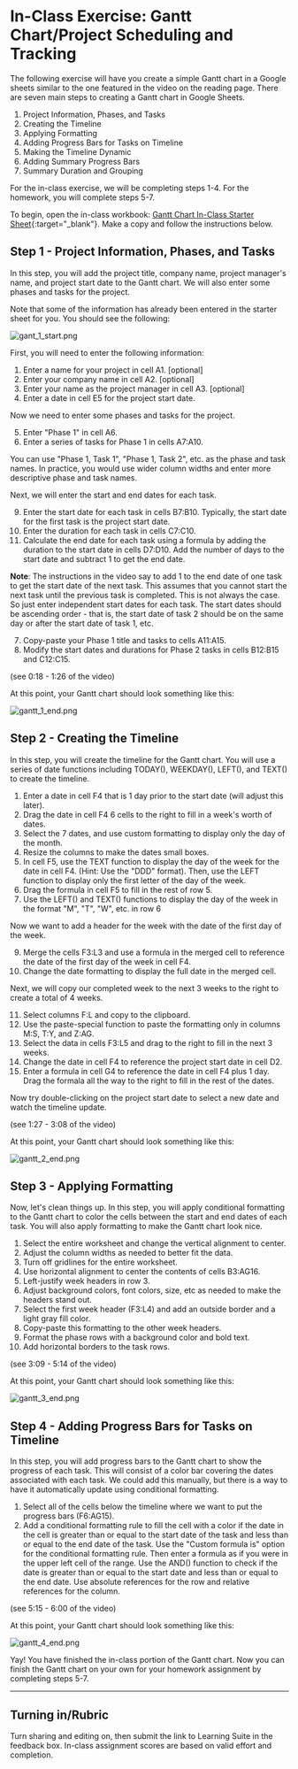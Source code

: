 # In-Class Exercise: Gantt Chart/Project Scheduling and Tracking

The following exercise will have you create a simple Gantt chart in a Google sheets similar to the one featured in 
the video on the reading page. There are seven main steps to creating a Gantt chart in Google Sheets.

1. Project Information, Phases, and Tasks 
2. Creating the Timeline 
3. Applying Formatting 
4. Adding Progress Bars for Tasks on Timeline 
5. Making the Timeline Dynamic 
6. Adding Summary Progress Bars 
7. Summary Duration and Grouping 

For the in-class exercise, we will be completing steps 1-4. For the homework, you will complete steps 5-7.

To begin, open the in-class workbook: [Gantt Chart In-Class Starter Sheet](https://docs.google.com/spreadsheets/d/1H05DH9pcKG1q65efnIZw92OVbZCzvgBX7EyZPLdpek4/edit?gid=0#gid=0){:target="_blank"}. Make a copy 
and follow the instructions below.

## Step 1 - Project Information, Phases, and Tasks

In this step, you will add the project title, company name, project manager's name, and project start date to the Gantt chart. We will also enter some phases and tasks for the project.

Note that some of the information has already been entered in the starter sheet for you. You should see the following:

![gant_1_start.png](images/gantt_1_start.png)

First, you will need to enter the following information:

1. Enter a name for your project in cell A1. [optional]
2. Enter your company name in cell A2. [optional]
3. Enter your name as the project manager in cell A3. [optional]
4. Enter a date in cell E5 for the project start date.

Now we need to enter some phases and tasks for the project. 

5. Enter "Phase 1" in cell A6.
6. Enter a series of tasks for Phase 1 in cells A7:A10.

You can use "Phase 1, Task 1", "Phase 1, Task 2", etc. as the phase and task names. In practice, you would use wider column widths and enter more descriptive phase and task names.

Next, we will enter the start and end dates for each task.

9. Enter the start date for each task in cells B7:B10. Typically, the start date for the first task is the project 
   start date.
10. Enter the duration for each task in cells C7:C10.
11. Calculate the end date for each task using a formula by adding the duration to the start date in cells D7:D10. Add the number of days to the start date and subtract 1 to get the end date.

**Note**: The instructions in the video say to add 1 to the end date of one task to get the start date of the next task. 
This assumes that you cannot start the next task until the previous task is completed. This is not always the case. 
So just enter independent start dates for each task. The start dates should be ascending order - that is, the start 
date of task 2 should be on the same day or after the start date of task 1, etc.

7. Copy-paste your Phase 1 title and tasks to cells A11:A15.
8. Modify the start dates and durations for Phase 2 tasks in cells B12:B15 and C12:C15.

(see 0:18 - 1:26 of the video)

At this point, your Gantt chart should look something like this:

![gantt_1_end.png](images/gantt_1_end.png)

## Step 2 - Creating the Timeline

In this step, you will create the timeline for the Gantt chart. You will use  a series of date functions including TODAY(), WEEKDAY(), LEFT(), and TEXT() to create the timeline.

1. Enter a date in cell F4 that is 1 day prior to the start date (will adjust this later).
3. Drag the date in cell F4 6 cells to the right to fill in a week's worth of dates.
4. Select the 7 dates, and use custom formatting to display only the day of the month.
5. Resize the columns to make the dates small boxes.
6. In cell F5, use the TEXT function to display the day of the week for the date in cell F4. (Hint: Use the "DDD" 
   format). Then, use the LEFT function to display only the first letter of the day of the week.
7. Drag the formula in cell F5 to fill in the rest of row 5.
8. Use the LEFT() and TEXT() functions to display the day of the week in the format "M", "T", "W", etc. in row 6

Now we want to add a header for the week with the date of the first day of the week.

9. Merge the cells F3:L3 and use a formula in the merged cell to reference the date of the first day of the week in 
   cell F4. 
10. Change the date formatting to display the full date in the merged cell.

Next, we will copy our completed week to the next 3 weeks to the right to create a total of 4 weeks.

11. Select columns F:L and copy to the clipboard.
12. Use the paste-special function to paste the formatting only in columns M:S, T:Y, and Z:AG.
13. Select the data in cells F3:L5 and drag to the right to fill in the next 3 weeks.
14. Change the date in cell F4 to reference the project start date in cell D2.
15. Enter a formula in cell G4 to reference the date in cell F4 plus 1 day. Drag the formala all the way to the right to fill in the rest of the dates.

Now try double-clicking on the project start date to select a new date and watch the timeline update.

(see 1:27 - 3:08 of the video)

At this point, your Gantt chart should look something like this:

![gantt_2_end.png](images/gantt_2_end.png)

## Step 3 - Applying Formatting

Now, let's clean things up. In this step, you will apply conditional formatting to the Gantt chart to color the cells 
between 
the start and 
end dates of each task. You will also apply formatting to make the Gantt chart look nice.

1. Select the entire worksheet and change the vertical alignment to center.
2. Adjust the column widths as needed to better fit the data.
3. Turn off gridlines for the entire worksheet.
4. Use horizontal alignment to center the contents of cells B3:AG16.
5. Left-justify week headers in row 3.
6. Adjust background colors, font colors, size, etc as needed to make the headers stand out.
7. Select the first week header (F3:L4) and add an outside border and a light gray fill color.
8. Copy-paste this formatting to the other week headers.
9. Format the phase rows with a background color and bold text.
10. Add horizontal borders to the task rows.

(see 3:09 - 5:14 of the video)

At this point, your Gantt chart should look something like this:

![gantt_3_end.png](images/gantt_3_end.png)


## Step 4 - Adding Progress Bars for Tasks on Timeline

In this step, you will add progress bars to the Gantt chart to show the progress of each task. This will consist of 
a color bar covering the dates associated with each task. We could add this manually, but there is a way to have it 
automatically update using conditional formatting.

1. Select all of the cells below the timeline where we want to put the progress bars (F6:AG15).
2. Add a conditional formatting rule to fill the cell with a color if the date in the cell is greater than or equal to 
   the start date of the task and less than or equal to the end date of the task. Use the "Custom formula is" option 
   for the conditional formatting rule. Then enter a formula as if you were in the upper left cell of the range. Use 
   the AND() function to check if the date is greater than or equal to the start date and less than or equal to the 
   end date. Use absolute references for the row and relative references for the column. 

(see 5:15 - 6:00 of the video)

At this point, your Gantt chart should look something like this:

![gantt_4_end.png](images/gantt_4_end.png)

Yay! You have finished the in-class portion of the Gantt chart. Now you can finish the Gantt chart on your own for 
your homework assignment by completing steps 5-7.

---

## Turning in/Rubric
Turn sharing and editing on, then submit the link to Learning Suite in the feedback box. In-class assignment scores are based on valid effort and completion.
